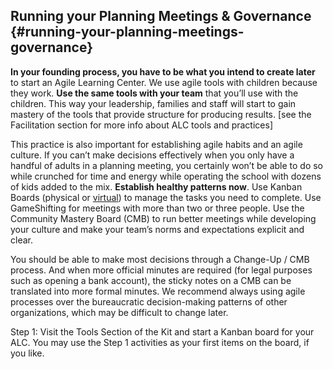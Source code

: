 ## Running your Planning Meetings & Governance {#running-your-planning-meetings-governance}

**In your founding process, you have to be what you intend to create later** to start an Agile Learning Center. We use agile tools with children because they work. **Use the same tools with your team** that you’ll use with the children. This way your leadership, families and staff will start to gain mastery of the tools that provide structure for producing results. [see the Facilitation section for more info about ALC tools and practices]

This practice is also important for establishing agile habits and an agile culture. If you can’t make decisions effectively when you only have a handful of adults in a planning meeting, you certainly won’t be able to do so while crunched for time and energy while operating the school with dozens of kids added to the mix. **Establish healthy patterns now**. Use Kanban Boards (physical or [virtual](https://trello.com/)) to manage the tasks you need to complete. Use GameShifting for meetings with more than two or three people. Use the Community Mastery Board (CMB) to run better meetings while developing your culture and make your team’s norms and expectations explicit and clear.

You should be able to make most decisions through a Change-Up / CMB process. And when more official minutes are required (for legal purposes such as opening a bank account), the sticky notes on a CMB can be translated into more formal minutes. We recommend always using agile processes over the bureaucratic decision-making patterns of other organizations, which may be difficult to change later.

Step 1: Visit the Tools Section of the Kit and start a Kanban board for your ALC.  You may use the Step 1 activities as your first items on the board, if you like.